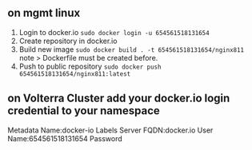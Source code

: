 ## on mgmt linux 
1. Login to docker.io  ```sudo docker login -u 654561518131654```
2. Create repository in docker.io    
3. Build new image ```sudo docker build . -t 654561518131654/nginx811``` 
   note > Dockerfile must be created before.
4. Push to public repository ```sudo docker push 654561518131654/nginx811:latest```



## on Volterra Cluster add your docker.io login credential to your namespace  
Metadata
Name:docker-io
Labels
Server FQDN:docker.io
User Name:654561518131654
Password

